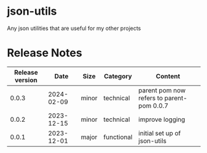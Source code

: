 # json-utils
Any json utilities that are useful for my other projects

# Release Notes
|Release version  |Date  |Size  | Category |Content |
|--|--|--|--|--|
|0.0.3|2024-02-09|minor|technical|parent pom now refers to parent-pom 0.0.7 |
|0.0.2|2023-12-15|minor|technical|improve logging|
|0.0.1|2023-12-01|major|functional|initial set up of json-utils|